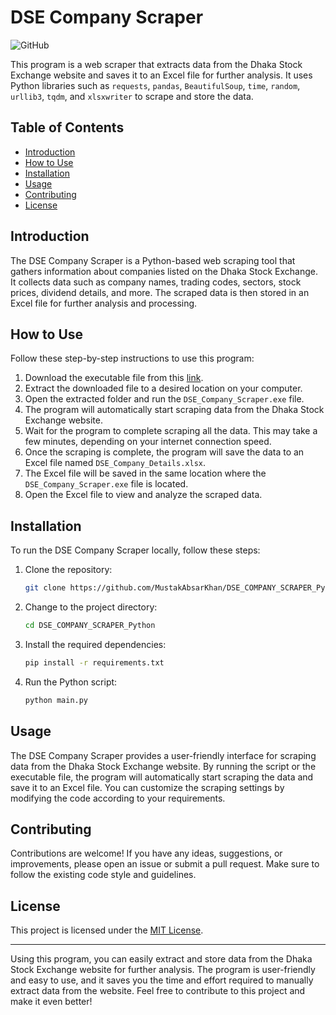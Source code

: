# DSE Company Scraper

![GitHub](https://img.shields.io/github/license/MustakAbsarKhan/DSE_COMPANY_SCRAPER_Python)

This program is a web scraper that extracts data from the Dhaka Stock Exchange website and saves it to an Excel file for further analysis. It uses Python libraries such as `requests`, `pandas`, `BeautifulSoup`, `time`, `random`, `urllib3`, `tqdm`, and `xlsxwriter` to scrape and store the data.

## Table of Contents

- [Introduction](#introduction)
- [How to Use](#how-to-use)
- [Installation](#installation)
- [Usage](#usage)
- [Contributing](#contributing)
- [License](#license)

## Introduction

The DSE Company Scraper is a Python-based web scraping tool that gathers information about companies listed on the Dhaka Stock Exchange. It collects data such as company names, trading codes, sectors, stock prices, dividend details, and more. The scraped data is then stored in an Excel file for further analysis and processing.

## How to Use

Follow these step-by-step instructions to use this program:

1. Download the executable file from this [link](https://github.com/MustakAbsarKhan/DSE_COMPANY_SCRAPER_Python/raw/main/DSE_COMPANY_SCRAPER_EXE_BUNDLE.rar).
2. Extract the downloaded file to a desired location on your computer.
3. Open the extracted folder and run the `DSE_Company_Scraper.exe` file.
4. The program will automatically start scraping data from the Dhaka Stock Exchange website.
5. Wait for the program to complete scraping all the data. This may take a few minutes, depending on your internet connection speed.
6. Once the scraping is complete, the program will save the data to an Excel file named `DSE_Company_Details.xlsx`.
7. The Excel file will be saved in the same location where the `DSE_Company_Scraper.exe` file is located.
8. Open the Excel file to view and analyze the scraped data.

## Installation

To run the DSE Company Scraper locally, follow these steps:

1. Clone the repository:

   ```bash
   git clone https://github.com/MustakAbsarKhan/DSE_COMPANY_SCRAPER_Python.git
   ```

2. Change to the project directory:

   ```bash
   cd DSE_COMPANY_SCRAPER_Python
   ```

3. Install the required dependencies:

   ```bash
   pip install -r requirements.txt
   ```

4. Run the Python script:

   ```bash
   python main.py
   ```

## Usage

The DSE Company Scraper provides a user-friendly interface for scraping data from the Dhaka Stock Exchange website. By running the script or the executable file, the program will automatically start scraping the data and save it to an Excel file. You can customize the scraping settings by modifying the code according to your requirements.

## Contributing

Contributions are welcome! If you have any ideas, suggestions, or improvements, please open an issue or submit a pull request. Make sure to follow the existing code style and guidelines.

## License

This project is licensed under the [MIT License](LICENSE).

---

Using this program, you can easily extract and store data from the Dhaka Stock Exchange website for further analysis. The program is user-friendly and easy to use, and it saves you the time and effort required to manually extract data from the website. Feel free to contribute to this project and make it even better!